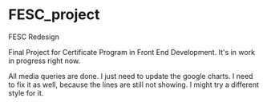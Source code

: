 # FESC_project
FESC Redesign

Final Project for Certificate Program in Front End Development. It's in work in progress right now.

All media queries are done. I just need to update the google charts. I need to fix it as well, because the lines are still not showing.
I might try a different style for it. 
